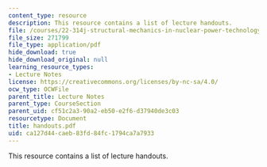 ```yaml
---
content_type: resource
description: This resource contains a list of lecture handouts.
file: /courses/22-314j-structural-mechanics-in-nuclear-power-technology-fall-2006/ca127d44caeb83fd84fc1794ca7a7933_handouts.pdf
file_size: 271799
file_type: application/pdf
hide_download: true
hide_download_original: null
learning_resource_types:
- Lecture Notes
license: https://creativecommons.org/licenses/by-nc-sa/4.0/
ocw_type: OCWFile
parent_title: Lecture Notes
parent_type: CourseSection
parent_uid: cf51c2a3-90a2-eb50-e2f6-d37940de3c03
resourcetype: Document
title: handouts.pdf
uid: ca127d44-caeb-83fd-84fc-1794ca7a7933
---
```

This resource contains a list of lecture handouts.